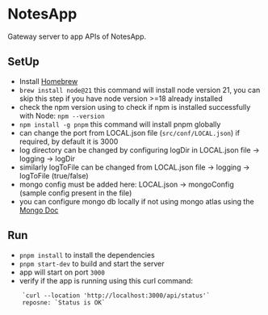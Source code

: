 # NotesApp
Gateway server to app APIs of NotesApp.

## SetUp

- Install [Homebrew](https://brew.sh)
- `brew install node@21` this command will install node version 21, you can skip this step if you have node version >=18 already installed
- check the npm version using to check if npm is installed successfully with Node:
    `npm --version`
- `npm install -g pnpm` this command will install pnpm globally
- can change the port from LOCAL.json file (`src/conf/LOCAL.json`) if required, by default it is 3000
- log directory can be changed by configuring logDir in LOCAL.json file -> logging -> logDir
- similarly logToFile can be changed from LOCAL.json file -> logging -> logToFile (true/false)
- mongo config must be added here: LOCAL.json -> mongoConfig (sample config present in the file)
- you can configure mongo db locally if not using mongo atlas using the [Mongo Doc](https://www.mongodb.com/docs/manual/tutorial/install-mongodb-on-os-x/)


## Run

- `pnpm install` to install the dependencies
- `pnpm start-dev` to build and start the server
- app will start on port `3000`
- verify if the app is running using this curl command:
```
    `curl --location 'http://localhost:3000/api/status'`
    reposne: `Status is OK`
```
